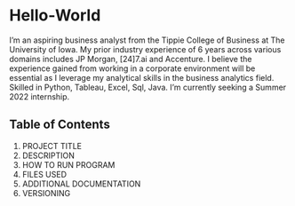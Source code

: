 # Hello-World
I’m an aspiring business analyst from the Tippie College of Business at The University of Iowa. My prior industry experience of 6 years across various domains includes JP Morgan, [24]7.ai and Accenture. I believe the experience gained from working in a corporate environment will be essential as I leverage my analytical skills in the business analytics field. Skilled in Python, Tableau, Excel, Sql, Java. I’m currently seeking a Summer 2022 internship.

## Table of Contents
<ol>
  <li>PROJECT TITLE</li>
  <li>DESCRIPTION</li>
  <li>HOW TO RUN PROGRAM</li>
  <li>FILES USED</li>
  <li>ADDITIONAL DOCUMENTATION</li>
  <li>VERSIONING</li>
</ol>



